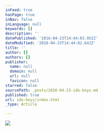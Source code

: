 ```yaml
---
inFeed: true
hasPage: true
inNav: false
inLanguage: null
keywords: []
description: ''
datePublished: '2016-04-23T14:44:03.952Z'
dateModified: '2016-04-23T14:44:02.642Z'
title: ''
author: []
authors: []
publisher:
  name: null
  domain: null
  url: null
  favicon: null
starred: false
sourcePath: _posts/2016-04-23-ido-boys.md
published: true
url: ido-boys/index.html
_type: Article

---
```

![](https://the-grid-user-content.s3-us-west-2.amazonaws.com/cf141ea0-25b6-4e38-81fc-75079d9208b0.jpg)